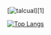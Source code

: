 [![talcual](https://i.imgur.com/F8qH3Hn.png)][1]



[![Top Langs](https://github-readme-stats.vercel.app/api/top-langs/?username=talcual&layout=compact)](https://github.com/anuraghazra/github-readme-stats)
